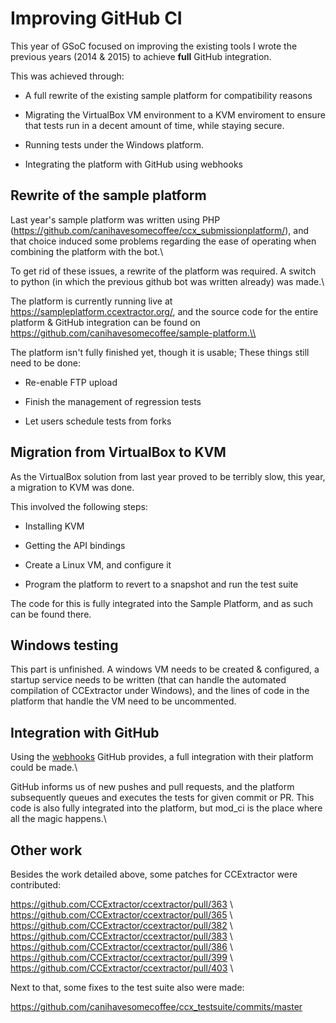 
# Improving GitHub CI

This year of GSoC focused on improving the existing tools I wrote the previous years (2014 & 2015) to achieve **full** GitHub integration. 

This was achieved through:

*  A full rewrite of the existing sample platform for compatibility reasons

*  Migrating the VirtualBox VM environment to a KVM enviroment to ensure that tests run in a decent amount of time, while staying secure.

*  Running tests under the Windows platform.

*  Integrating the platform with GitHub using webhooks

## Rewrite of the sample platform

Last year's sample platform was written using PHP (https://github.com/canihavesomecoffee/ccx_submissionplatform/), and that choice induced some problems regarding the ease of operating when combining the platform with the bot.\\

To get rid of these issues, a rewrite of the platform was required. A switch to python (in which the previous github bot was written already) was made.\\

The platform is currently running live at https://sampleplatform.ccextractor.org/, and the source code for the entire platform & GitHub integration can be found on https://github.com/canihavesomecoffee/sample-platform.\\

The platform isn't fully finished yet, though it is usable; These things still need to be done:

*  Re-enable FTP upload

*  Finish the management of regression tests

*  Let users schedule tests from forks
## Migration from VirtualBox to KVM

As the VirtualBox solution from last year proved to be terribly slow, this year, a migration to KVM was done.

This involved the following steps:

*  Installing KVM

*  Getting the API bindings

*  Create a Linux VM, and configure it

*  Program the platform to revert to a snapshot and run the test suite

The code for this is fully integrated into the Sample Platform, and as such can be found there.
## Windows testing

This part is unfinished. A windows VM needs to be created & configured, a startup service needs to be written (that can handle the automated compilation of CCExtractor under Windows), and the lines of code in the platform that handle the VM need to be uncommented.

## Integration with GitHub

Using the [webhooks](https://developer.github.com/v3/repos/hooks/) GitHub provides, a full integration with their platform could be made.\\

GitHub informs us of new pushes and pull requests, and the platform subsequently queues and executes the tests for given commit or PR. This code is also fully integrated into the platform, but mod_ci is the place where all the magic happens.\\

## Other work

Besides the work detailed above, some patches for CCExtractor were contributed:

https://github.com/CCExtractor/ccextractor/pull/363 \\
https://github.com/CCExtractor/ccextractor/pull/365 \\
https://github.com/CCExtractor/ccextractor/pull/382 \\
https://github.com/CCExtractor/ccextractor/pull/383 \\
https://github.com/CCExtractor/ccextractor/pull/386 \\
https://github.com/CCExtractor/ccextractor/pull/399 \\
https://github.com/CCExtractor/ccextractor/pull/403 \\

Next to that, some fixes to the test suite also were made:

https://github.com/canihavesomecoffee/ccx_testsuite/commits/master



